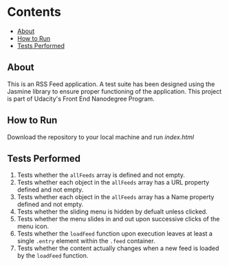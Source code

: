 # Contents

- [About](#About)
- [How to Run](#HowToRun)
- [Tests Performed](#Tests_Performed)

## About

This is an RSS Feed application. A test suite has been designed using the Jasmine library to ensure proper functioning of the application. This project is part of Udacity's Front End Nanodegree Program.

## How to Run

Download the repository to your local machine and run _index.html_

## Tests Performed

1. Tests whether the `allFeeds` array is defined and not empty.
2. Tests whether each object in the `allFeeds` array has a URL property defined and not empty.
3. Tests whether each object in the `allFeeds` array has a Name property defined and not empty.
4. Tests whether the sliding menu is hidden by defualt unless clicked.
5. Tests whether the menu slides in and out upon successive clicks of the menu icon.
6. Tests whether the `loadFeed` function upon execution leaves at least a single `.entry` element within the `.feed` container.
7. Tests whether the content actually changes when a new feed is loaded by the `loadFeed` function.